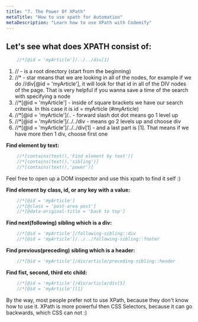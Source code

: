 ```yaml
---
title: "7. The Power Of XPath"
metaTitle: "How to use xpath for Automation"
metaDescription: "Learn how to use XPath with Codemify"
---
```


## Let's see what does XPATH consist of:
```javascript
    //*[@id = 'myArticle']/../../div[1]
```
1. // - is a root directory (start from the beginning)
2. //* - star means that we are looking in all of the nodes, for example if we do //div[@id = 'myArticle'], it will look for that id in all of the DIV nodes of the page. That is very helpful if you wanna save a time of the search with specifying a node
3. //*[@id = 'myArticle'] - inside of square brackets we have our search criteria. In this case it is id = myArticle (#myArticle)
4. //*[@id = 'myArticle']/.. - forward slash dot dot means go 1 level up
5. //*[@id = 'myArticle']/../../div - means go 2 levels up and choose div
5. //*[@id = 'myArticle']/../../div[1] - and a last part is [1]. That means if we have more then 1 div, choose first one



**Find element by text:**
```javascript
    //*[contains(text(),'Find element by text')]
	//*[contains(text(),'sibling')]
	//*[contains(text(),'power')]
```


Feel free to open up a DOM inspector and use this xpath to find it self :)

**Find element by class, id, or any key with a value:**
```javascript
    //*[@id = 'myArticle']
	//*[@class = 'post-area post']
	//*[@data-original-title = 'back to top']
```

**Find next(following) sibling which is a div:**
```javascript
    //*[@id = 'myArticle']/following-sibling::div
	//*[@id = 'myArticle']/../../following-sibling::footer
```

**Find previous(preceding) sibling which is a header:**
```javascript
    //*[@id = 'myArticle']/div/article/preceding-sibling::header
```
		
**Find fist, second, third etc child:**
```javascript
    //*[@id = 'myArticle']/div/article/div[5]
	//*[@id = 'myArticle'][1]
```

By the way, most people prefer not to use XPath, because they don't know how to use it. XPath is more powerful then CSS Selectors, because it can go backwards, which CSS can not :)
